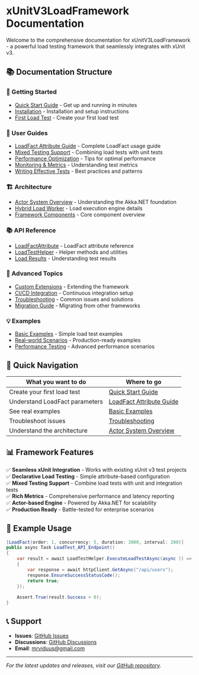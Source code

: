 # xUnitV3LoadFramework Documentation

Welcome to the comprehensive documentation for xUnitV3LoadFramework - a powerful load testing framework that seamlessly integrates with xUnit v3.

## 📚 Documentation Structure

### 🚀 Getting Started
- [Quick Start Guide](user-guides/getting-started.md) - Get up and running in minutes
- [Installation](user-guides/installation.md) - Installation and setup instructions
- [First Load Test](user-guides/first-load-test.md) - Create your first load test

### 📖 User Guides
- [LoadFact Attribute Guide](user-guides/loadfact-attribute-guide.md) - Complete LoadFact usage guide
- [Mixed Testing Support](user-guides/mixed-testing-support.md) - Combining load tests with unit tests
- [Performance Optimization](user-guides/performance-optimization.md) - Tips for optimal performance
- [Monitoring & Metrics](user-guides/monitoring-metrics.md) - Understanding test metrics
- [Writing Effective Tests](user-guides/writing-effective-tests.md) - Best practices and patterns

### 🏗️ Architecture
- [Actor System Overview](architecture/actor-system-overview.md) - Understanding the Akka.NET foundation
- [Hybrid Load Worker](architecture/hybrid-load-worker.md) - Load execution engine details
- [Framework Components](architecture/framework-components.md) - Core component overview

### 📚 API Reference
- [LoadFactAttribute](api-reference/loadfact-attribute.md) - LoadFact attribute reference
- [LoadTestHelper](api-reference/loadtest-helper.md) - Helper methods and utilities
- [Load Results](api-reference/load-results.md) - Understanding test results

### 🔧 Advanced Topics
- [Custom Extensions](advanced/custom-extensions.md) - Extending the framework
- [CI/CD Integration](advanced/cicd-integration.md) - Continuous integration setup
- [Troubleshooting](advanced/troubleshooting.md) - Common issues and solutions
- [Migration Guide](advanced/migration-guide.md) - Migrating from other frameworks

### 💡 Examples
- [Basic Examples](examples/basic-examples.md) - Simple load test examples
- [Real-world Scenarios](examples/real-world-scenarios.md) - Production-ready examples
- [Performance Testing](examples/performance-testing.md) - Advanced performance scenarios

## 🎯 Quick Navigation

| What you want to do | Where to go |
|---------------------|-------------|
| Create your first load test | [Quick Start Guide](user-guides/getting-started.md) |
| Understand LoadFact parameters | [LoadFact Attribute Guide](user-guides/loadfact-attribute-guide.md) |
| See real examples | [Basic Examples](examples/basic-examples.md) |
| Troubleshoot issues | [Troubleshooting](advanced/troubleshooting.md) |
| Understand the architecture | [Actor System Overview](architecture/actor-system-overview.md) |

## 📊 Framework Features

✅ **Seamless xUnit Integration** - Works with existing xUnit v3 test projects  
✅ **Declarative Load Testing** - Simple attribute-based configuration  
✅ **Mixed Testing Support** - Combine load tests with unit and integration tests  
✅ **Rich Metrics** - Comprehensive performance and latency reporting  
✅ **Actor-based Engine** - Powered by Akka.NET for scalability  
✅ **Production Ready** - Battle-tested for enterprise scenarios  

## 🚀 Example Usage

```csharp
[LoadFact(order: 1, concurrency: 5, duration: 3000, interval: 200)]
public async Task LoadTest_API_Endpoint()
{
    var result = await LoadTestHelper.ExecuteLoadTestAsync(async () =>
    {
        var response = await httpClient.GetAsync("/api/users");
        response.EnsureSuccessStatusCode();
        return true;
    });
    
    Assert.True(result.Success > 0);
}
```

## 📞 Support

- **Issues**: [GitHub Issues](https://github.com/mrviduus/xUnitV3LoadFramework/issues)
- **Discussions**: [GitHub Discussions](https://github.com/mrviduus/xUnitV3LoadFramework/discussions)
- **Email**: [mrviduus@gmail.com](mailto:mrviduus@gmail.com)

---

*For the latest updates and releases, visit our [GitHub repository](https://github.com/mrviduus/xUnitV3LoadFramework).*
